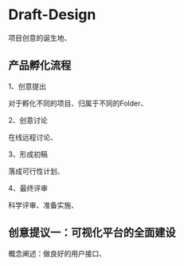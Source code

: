 # Draft-Design

项目创意的诞生地、

## 产品孵化流程

1、创意提出

对于孵化不同的项目、归属于不同的Folder、

2、创意讨论

在线远程讨论、

3、形成初稿

落成可行性计划、

4、最终评审

科学评审、准备实施、


## 创意提议一：可视化平台的全面建设

概念阐述：做良好的用户接口、
